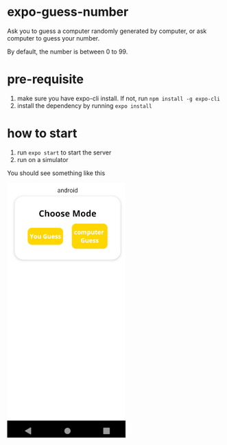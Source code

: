 # expo-guess-number

Ask you to guess a computer randomly generated by computer, or ask computer to guess your number.

By default, the number is between 0 to 99.

# pre-requisite

1. make sure you have expo-cli install. If not, run `npm install -g expo-cli`
2. install the dependency by running `expo install`

# how to start 

1. run `expo start` to start the server 
2. run on a simulator 

You should see something like this 

![home page](2020-10-14_12-11.png)
